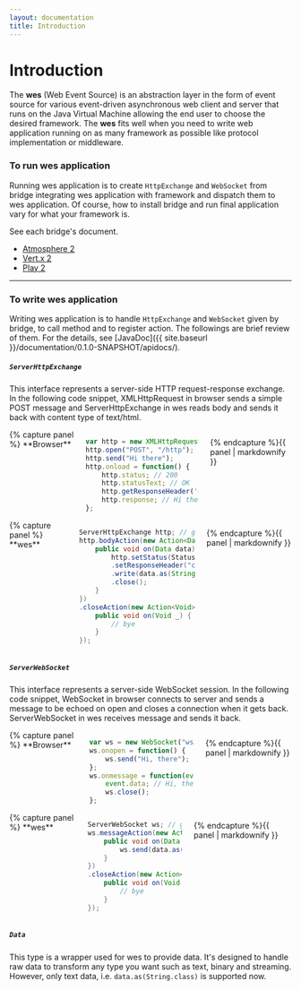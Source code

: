 ```yaml
---
layout: documentation
title: Introduction
---
```


# Introduction

<p>The <strong>wes</strong> (Web Event Source) is an abstraction layer in the form of event source for various event-driven asynchronous web client and server that runs on the Java Virtual Machine allowing the end user to choose the desired framework. The <strong>wes</strong> fits well when you need to write web application running on as many framework as possible like protocol implementation or middleware.</p>

### To run wes application

Running wes application is to create `HttpExchange` and `WebSocket` from bridge integrating wes application with framework and dispatch them to wes application. Of course, how to install bridge and run final application vary for what your framework is.

See each bridge's document.

<ul class="inline-list">
<li><a href="{{ site.baseurl }}/documentation/0.1.0-SNAPSHOT/atmosphere2/">Atmosphere 2</a></li>
<li><a href="{{ site.baseurl }}/documentation/0.1.0-SNAPSHOT/vertx2/">Vert.x 2</a></li>
<li><a href="{{ site.baseurl }}/documentation/0.1.0-SNAPSHOT/play2/">Play 2</a></li>
</ul>

<hr />

### To write wes application

Writing wes application is to handle `HttpExchange` and `WebSocket` given by bridge, to call method and to register action. The followings are brief review of them. For the details, see [JavaDoc]({{ site.baseurl }}/documentation/0.1.0-SNAPSHOT/apidocs/).

##### `ServerHttpExchange`

This interface represents a server-side HTTP request-response exchange. In the following code snippet, XMLHttpRequest in browser sends a simple POST message and ServerHttpExchange in wes reads body and sends it back with content type of text/html.

<div class="row">
<div class="large-6 columns">
{% capture panel %}
**Browser**

```javascript
var http = new XMLHttpRequest();
http.open("POST", "/http");
http.send("Hi there");
http.onload = function() {
    http.status; // 200
    http.statusText; // OK
    http.getResponseHeader('content-type'); // text/html
    http.response; // Hi there
};
```
{% endcapture %}{{ panel | markdownify }}
</div>
<div class="large-6 columns">
{% capture panel %}
**wes**

```java
ServerHttpExchange http; // given by bridge
http.bodyAction(new Action<Data>() {
    public void on(Data data) {
        http.setStatus(StatusCode.OK)
        .setResponseHeader("content-type", "text/html")
        .write(data.as(String.class))
        .close();
    }
})
.closeAction(new Action<Void>() {
    public void on(Void _) {
        // bye
    }
});
```
{% endcapture %}{{ panel | markdownify }}
</div>
</div>

##### `ServerWebSocket`

This interface represents a server-side WebSocket session. In the following code snippet, WebSocket in browser connects to server and sends a message to be echoed on open and closes a connection when it gets back. ServerWebSocket in wes receives message and sends it back.

<div class="row">
<div class="large-6 columns">
{% capture panel %}
**Browser**

```javascript
var ws = new WebSocket("ws://localhost:8080/ws");
ws.onopen = function() {
    ws.send("Hi, there");
};
ws.onmessage = function(event) {
    event.data; // Hi, there
    ws.close();
};
```
{% endcapture %}{{ panel | markdownify }}
</div>
<div class="large-6 columns">
{% capture panel %}
**wes**

```java
ServerWebSocket ws; // given by bridge
ws.messageAction(new Action<Data>() {
    public void on(Data data) {
        ws.send(data.as(String.class));
    }
})
.closeAction(new Action<Void>() {
    public void on(Void _) {
        // bye
    }
});
```
{% endcapture %}{{ panel | markdownify }}
</div>
</div>

##### `Data`

This type is a wrapper used for wes to provide data. It's designed to handle raw data to transform any type you want such as text, binary and streaming. However, only text data, i.e. `data.as(String.class)` is supported now.